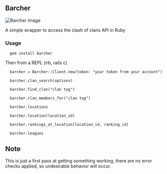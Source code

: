 ## Barcher
![Barcher Image](https://s3-us-west-2.amazonaws.com/barcher/barb-archers.jpg)

A simple wrapper to access the clash of clans API in Ruby

### Usage
```
  gem install barcher
```

Then from a REPL (irb, rails c)

```
  barcher = Barcher::Client.new(token: "your token from your account")
  
  barcher.clan_search(options)

  barcher.find_clan("clan tag")

  barcher.clan_members_for("clan tag")

  barcher.locations

  barcher.location(location_id)

  barcher.rankings_at_location(location_id, ranking_id)

  barcher.leagues
```

## Note
This is just a first pass at getting something working, there are no error checks applied, so undesirable behavior will occur.
